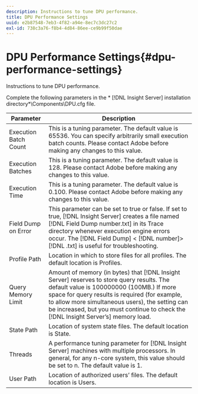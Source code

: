 ```yaml
---
description: Instructions to tune DPU performance.
title: DPU Performance Settings
uuid: e2b87548-7eb3-4f82-a94e-8ec7c3dc27c2
exl-id: 738c3a76-f8b4-4d84-86ee-ce9b99f50dae
---
```

# DPU Performance Settings{#dpu-performance-settings}

Instructions to tune DPU performance.

Complete the following parameters in the * [!DNL Insight Server] installation directory*\Components\DPU.cfg file.

|  Parameter  | Description  |
|---|---|
|  Execution Batch Count  | This is a tuning parameter. The default value is 65536. You can specify arbitrarily small execution batch counts. Please contact Adobe before making any changes to this value.  |
|  Execution Batches  | This is a tuning parameter. The default value is 128. Please contact Adobe before making any changes to this value.  |
|  Execution Time  | This is a tuning parameter. The default value is 0.100. Please contact Adobe before making any changes to this value.  |
|  Field Dump on Error  |This parameter can be set to true or false. If set to true, [!DNL Insight Server] creates a file named [!DNL Field Dump number.txt] in its Trace directory whenever execution engine errors occur. The [!DNL Field Dump] < [!DNL number]> [!DNL .txt] is useful for troubleshooting.  |
|  Profile Path  | Location in which to store files for all profiles. The default location is Profiles\.  |
|  Query Memory Limit  |Amount of memory (in bytes) that [!DNL Insight Server] reserves to store query results. The default value is 100000000 (100MB.) If more space for query results is required (for example, to allow more simultaneous users), the setting can be increased, but you must continue to check the [!DNL Insight Server’s] memory load.  |
|  State Path  | Location of system state files. The default location is State\.  |
|  Threads  |A performance tuning parameter for [!DNL Insight Server] machines with multiple processors. In general, for any n-core system, this value should be set to n. The default value is 1. |
|  User Path  | Location of authorized users’ files. The default location is Users\.  |
